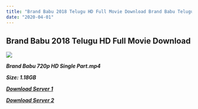 ```yaml
---
title: "Brand Babu 2018 Telugu HD Full Movie Download Brand Babu Telugu HD Movie Download"
date: "2020-04-01"
---
```


## Brand Babu 2018 Telugu HD Full Movie Download

![](https://images.moviebuff.com/7fafb0aa-2b12-4155-9daf-1d89e2895ee3?w=1000)

**_Brand Babu 720p HD Single Part.mp4_**

**_Size: 1.18GB_**

**_[Download Server 1](https://openload.co/f/K-_7HTNcKFU/Brand_Babu_2018_Telugu_Proper_HDRip_-720p_-_x264_-_1.4GB.mkv)_**

**_[Download Server 2](https://openload.co/f/K-_7HTNcKFU/Brand_Babu_2018_Telugu_Proper_HDRip_-720p_-_x264_-_1.4GB.mkv)_**
